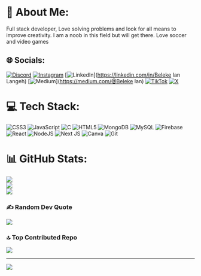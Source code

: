 # 💫 About Me:
Full stack developer, Love solving problems and look for all means to improve creativity. I am a noob in this field but will get there. Love soccer and video games


## 🌐 Socials:
[![Discord](https://img.shields.io/badge/Discord-%237289DA.svg?logo=discord&logoColor=white)](https://discord.gg/https://discord.gg/YTcGT8zA) [![Instagram](https://img.shields.io/badge/Instagram-%23E4405F.svg?logo=Instagram&logoColor=white)](https://instagram.com/r.i.s.e.n_r.o.a.m.e.r) [![LinkedIn](https://img.shields.io/badge/LinkedIn-%230077B5.svg?logo=linkedin&logoColor=white)](https://linkedin.com/in/Beleke Ian Langeh) [![Medium](https://img.shields.io/badge/Medium-12100E?logo=medium&logoColor=white)](https://medium.com/@Beleke Ian) [![TikTok](https://img.shields.io/badge/TikTok-%23000000.svg?logo=TikTok&logoColor=white)](https://tiktok.com/@@hack_hive) [![X](https://img.shields.io/badge/X-black.svg?logo=X&logoColor=white)](https://x.com/@Bel78709) 

# 💻 Tech Stack:
![CSS3](https://img.shields.io/badge/css3-%231572B6.svg?style=for-the-badge&logo=css3&logoColor=white) ![JavaScript](https://img.shields.io/badge/javascript-%23323330.svg?style=for-the-badge&logo=javascript&logoColor=%23F7DF1E) ![C](https://img.shields.io/badge/c-%2300599C.svg?style=for-the-badge&logo=c&logoColor=white) ![HTML5](https://img.shields.io/badge/html5-%23E34F26.svg?style=for-the-badge&logo=html5&logoColor=white) ![MongoDB](https://img.shields.io/badge/MongoDB-%234ea94b.svg?style=for-the-badge&logo=mongodb&logoColor=white) ![MySQL](https://img.shields.io/badge/mysql-4479A1.svg?style=for-the-badge&logo=mysql&logoColor=white) ![Firebase](https://img.shields.io/badge/firebase-a08021?style=for-the-badge&logo=firebase&logoColor=ffcd34) ![React](https://img.shields.io/badge/react-%2320232a.svg?style=for-the-badge&logo=react&logoColor=%2361DAFB) ![NodeJS](https://img.shields.io/badge/node.js-6DA55F?style=for-the-badge&logo=node.js&logoColor=white) ![Next JS](https://img.shields.io/badge/Next-black?style=for-the-badge&logo=next.js&logoColor=white) ![Canva](https://img.shields.io/badge/Canva-%2300C4CC.svg?style=for-the-badge&logo=Canva&logoColor=white) ![Git](https://img.shields.io/badge/git-%23F05033.svg?style=for-the-badge&logo=git&logoColor=white)
# 📊 GitHub Stats:
![](https://github-readme-stats.vercel.app/api?username=Roamer15&theme=tokyonight&hide_border=false&include_all_commits=false&count_private=false)<br/>
![](https://github-readme-streak-stats.herokuapp.com/?user=Roamer15&theme=tokyonight&hide_border=false)<br/>
![](https://github-readme-stats.vercel.app/api/top-langs/?username=Roamer15&theme=tokyonight&hide_border=false&include_all_commits=false&count_private=false&layout=compact)

### ✍️ Random Dev Quote
![](https://quotes-github-readme.vercel.app/api?type=horizontal&theme=dark)

### 🔝 Top Contributed Repo
![](https://github-contributor-stats.vercel.app/api?username=Roamer15&limit=5&theme=tokyonight&combine_all_yearly_contributions=true)

---
[![](https://visitcount.itsvg.in/api?id=Roamer15&icon=0&color=0)](https://visitcount.itsvg.in)

<!-- Proudly created with GPRM ( https://gprm.itsvg.in ) -->
